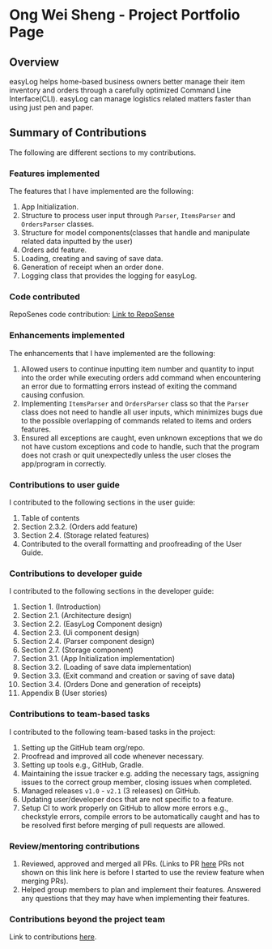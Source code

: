 # Ong Wei Sheng - Project Portfolio Page

## Overview

easyLog helps home-based business owners better manage their item inventory and orders through a carefully optimized 
Command Line Interface(CLI). easyLog can manage logistics related matters faster than using just pen and paper.

## Summary of Contributions

The following are different sections to my contributions.

### Features implemented

The features that I have implemented are the following:

1. App Initialization.
2. Structure to process user input through `Parser`, `ItemsParser` and `OrdersParser` classes.
3. Structure for model components(classes that handle and manipulate related data inputted by the user)
4. Orders add feature.
5. Loading, creating and saving of save data.
6. Generation of receipt when an order done.
7. Logging class that provides the logging for easyLog.

### Code contributed

RepoSenes code contribution:
[Link to RepoSense](https://nus-cs2113-ay2021s2.github.io/tp-dashboard/#breakdown=true&search=ongweisheng)


### Enhancements implemented

The enhancements that I have implemented are the following:

1. Allowed users to continue inputting item number and quantity to input into the order while executing orders add
command when encountering an error due to formatting errors instead of exiting the command causing confusion.
2. Implementing `ItemsParser` and `OrdersParser` class so that the `Parser` class does not need to handle all user
inputs, which minimizes bugs due to the possible overlapping of commands related to items and orders features.
3. Ensured all exceptions are caught, even unknown exceptions that we do not have custom exceptions and code to handle,
such that the program does not crash or quit unexpectedly unless the user closes the app/program in correctly.
   
### Contributions to user guide

I contributed to the following sections in the user guide:

1. Table of contents
2. Section 2.3.2. (Orders add feature)
3. Section 2.4. (Storage related features)
4. Contributed to the overall formatting and proofreading of the User Guide.

### Contributions to developer guide

I contributed to the following sections in the developer guide:

1. Section 1. (Introduction)
2. Section 2.1. (Architecture design)
3. Section 2.2. (EasyLog Component design)
4. Section 2.3. (Ui component design)
5. Section 2.4. (Parser component design)
6. Section 2.7. (Storage component)
7. Section 3.1. (App Initialization implementation)
8. Section 3.2. (Loading of save data implementation)
9. Section 3.3. (Exit command and creation or saving of save data)
10. Section 3.4. (Orders Done and generation of receipts)
11. Appendix B (User stories)

### Contributions to team-based tasks

I contributed to the following team-based tasks in the project:

1. Setting up the GitHub team org/repo.
2. Proofread and improved all code whenever necessary.
3. Setting up tools e.g., GitHub, Gradle.
4. Maintaining the issue tracker e.g. adding the necessary tags, assigning issues to the correct group member, closing
issues when completed.
5. Managed releases `v1.0` - `v2.1` (3 releases) on GitHub.   
6. Updating user/developer docs that are not specific to a feature.
7. Setup CI to work properly on GitHub to allow more errors e.g., checkstyle errors, compile errors to be automatically
caught and has to be resolved first before merging of pull requests are allowed.

### Review/mentoring contributions

1. Reviewed, approved and merged all PRs. (Links to PR [here](https://github.com/AY2021S2-CS2113T-T09-4/tp/pulls?q=is%3Apr+is%3Aclosed+no%3Aassignee+reviewed-by%3A%40me) 
   PRs not shown on this link here is before I started to use the review feature when merging PRs).
2. Helped group members to plan and implement their features. Answered any questions that they may have when
implementing their features.

### Contributions beyond the project team

Link to contributions [here](https://github.com/ongweisheng/ped/issues).
